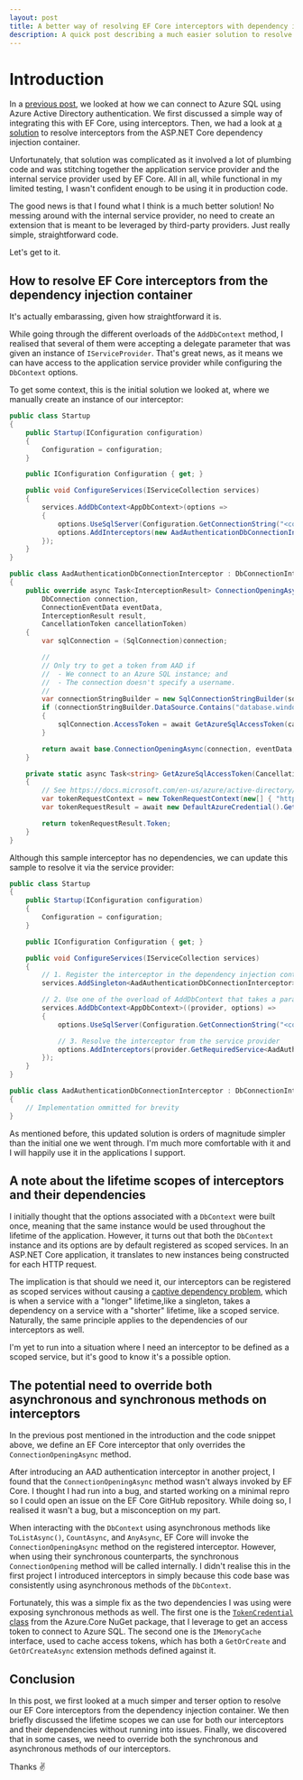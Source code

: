 ```yaml
---
layout: post
title: A better way of resolving EF Core interceptors with dependency injection
description: A quick post describing a much easier solution to resolve EF Core interceptors from a dependency injection container.
---
```


# Introduction

In a [previous post](/2020/07/17/connect-to-azure-sql-with-aad-and-managed-identities/), we looked at how we can connect to Azure SQL using Azure Active Directory authentication.
We first discussed a simple way of integrating this with EF Core, using interceptors.
Then, we had a look at [a solution](/2020/07/17/connect-to-azure-sql-with-aad-and-managed-identities/#:~:text=Going%20further:%20resolving%20interceptors%20with%20Dependency%20Injection) to resolve interceptors from the ASP.NET Core dependency injection container.

Unfortunately, that solution was complicated as it involved a lot of plumbing code and was stitching together the application service provider and the internal service provider used by EF Core.
All in all, while functional in my limited testing, I wasn't confident enough to be using it in production code.

The good news is that I found what I think is a much better solution!
No messing around with the internal service provider, no need to create an extension that is meant to be leveraged by third-party providers.
Just really simple, straightforward code.

Let's get to it.

## How to resolve EF Core interceptors from the dependency injection container

It's actually embarassing, given how straightforward it is.

While going through the different overloads of the `AddDbContext` method, I realised that several of them were accepting a delegate parameter that was given an instance of `IServiceProvider`.
That's great news, as it means we can have access to the application service provider while configuring the `DbContext` options.

To get some context, this is the initial solution we looked at, where we manually create an instance of our interceptor:

```csharp
public class Startup
{
    public Startup(IConfiguration configuration)
    {
        Configuration = configuration;
    }

    public IConfiguration Configuration { get; }

    public void ConfigureServices(IServiceCollection services)
    {
        services.AddDbContext<AppDbContext>(options =>
        {
            options.UseSqlServer(Configuration.GetConnectionString("<connection-string-name>"));
            options.AddInterceptors(new AadAuthenticationDbConnectionInterceptor());
        });
    }
}

public class AadAuthenticationDbConnectionInterceptor : DbConnectionInterceptor
{
    public override async Task<InterceptionResult> ConnectionOpeningAsync(
        DbConnection connection,
        ConnectionEventData eventData,
        InterceptionResult result,
        CancellationToken cancellationToken)
    {
        var sqlConnection = (SqlConnection)connection;

        //
        // Only try to get a token from AAD if
        //  - We connect to an Azure SQL instance; and
        //  - The connection doesn't specify a username.
        //
        var connectionStringBuilder = new SqlConnectionStringBuilder(sqlConnection.ConnectionString);
        if (connectionStringBuilder.DataSource.Contains("database.windows.net", StringComparison.OrdinalIgnoreCase) && string.IsNullOrEmpty(connectionStringBuilder.UserID))
        {
            sqlConnection.AccessToken = await GetAzureSqlAccessToken(cancellationToken);
        }

        return await base.ConnectionOpeningAsync(connection, eventData, result, cancellationToken);
    }

    private static async Task<string> GetAzureSqlAccessToken(CancellationToken cancellationToken)
    {
        // See https://docs.microsoft.com/en-us/azure/active-directory/managed-identities-azure-resources/services-support-managed-identities#azure-sql
        var tokenRequestContext = new TokenRequestContext(new[] { "https://database.windows.net//.default" });
        var tokenRequestResult = await new DefaultAzureCredential().GetTokenAsync(tokenRequestContext, cancellationToken);

        return tokenRequestResult.Token;
    }
}
```

Although this sample interceptor has no dependencies, we can update this sample to resolve it via the service provider:

```csharp
public class Startup
{
    public Startup(IConfiguration configuration)
    {
        Configuration = configuration;
    }

    public IConfiguration Configuration { get; }

    public void ConfigureServices(IServiceCollection services)
    {
        // 1. Register the interceptor in the dependency injection container
        services.AddSingleton<AadAuthenticationDbConnectionInterceptor>();

        // 2. Use one of the overload of AddDbContext that takes a parameter of type Action<IServiceProvider, DbContextOptionsBuilder>
        services.AddDbContext<AppDbContext>((provider, options) =>
        {
            options.UseSqlServer(Configuration.GetConnectionString("<connection-string-name>"));

            // 3. Resolve the interceptor from the service provider
            options.AddInterceptors(provider.GetRequiredService<AadAuthenticationDbConnectionInterceptor>());
        });
    }
}

public class AadAuthenticationDbConnectionInterceptor : DbConnectionInterceptor
{
    // Implementation ommitted for brevity
}
```

As mentioned before, this updated solution is orders of magnitude simpler than the initial one we went through.
I'm much more comfortable with it and I will happily use it in the applications I support.

## A note about the lifetime scopes of interceptors and their dependencies

I initially thought that the options associated with a `DbContext` were built once, meaning that the same instance would be used throughout the lifetime of the application.
However, it turns out that both the `DbContext` instance and its options are by default registered as scoped services.
In an ASP.NET Core application, it translates to new instances being constructed for each HTTP request.

The implication is that should we need it, our interceptors can be registered as scoped services without causing a [captive dependency problem](https://blog.ploeh.dk/2014/06/02/captive-dependency/), which is when a service with a "longer" lifetime,like a singleton, takes a dependency on a service with a "shorter" lifetime, like a scoped service.
Naturally, the same principle applies to the dependencies of our interceptors as well.

I'm yet to run into a situation where I need an interceptor to be defined as a scoped service, but it's good to know it's a possible option.

## The potential need to override both asynchronous and synchronous methods on interceptors

In the previous post mentioned in the introduction and the code snippet above, we define an EF Core interceptor that only overrides the `ConnectionOpeningAsync` method.

After introducing an AAD authentication interceptor in another project, I found that the `ConnectionOpeningAsync` method wasn't always invoked by EF Core.
I thought I had run into a bug, and started working on a minimal repro so I could open an issue on the EF Core GitHub repository.
While doing so, I realised it wasn't a bug, but a misconception on my part.

When interacting with the `DbContext` using asynchronous methods like `ToListAsync()`, `CountAsync`, and `AnyAsync`, EF Core will invoke the `ConnectionOpeningAsync` method on the registered interceptor.
However, when using their synchronous counterparts, the synchronous `ConnectionOpening` method will be called internally.
I didn't realise this in the first project I introduced interceptors in simply because this code base was consistently using asynchronous methods of the `DbContext`.

Fortunately, this was a simple fix as the two dependencies I was using were exposing synchronous methods as well.
The first one is the [`TokenCredential` class](https://github.com/Azure/azure-sdk-for-net/blob/master/sdk/core/Azure.Core/src/TokenCredential.cs) from the Azure.Core NuGet package, that I leverage to get an access token to connect to Azure SQL.
The second one is the `IMemoryCache` interface, used to cache access tokens, which has both a `GetOrCreate` and `GetOrCreateAsync` extension methods defined against it.

## Conclusion

In this post, we first looked at a much simper and terser option to resolve our EF Core interceptors from the dependency injection container.
We then briefly discussed the lifetime scopes we can use for both our interceptors and their dependencies without running into issues.
Finally, we discovered that in some cases, we need to override both the synchronous and asynchronous methods of our interceptors.

Thanks ✌
